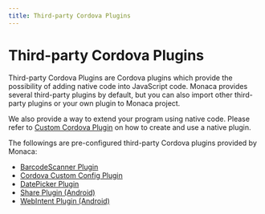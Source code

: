 ```yaml
---
title: Third-party Cordova Plugins
---
```


# Third-party Cordova Plugins

Third-party Cordova Plugins are Cordova plugins which provide the
possibility of adding native code into JavaScript code. Monaca provides
several third-party plugins by default, but you can also import other
third-party plugins or your own plugin to Monaca project.

We also provide a way to extend your program using native code. Please
refer to [Custom Cordova Plugin](/en/monaca_ide/manual/dependencies/custom_cordova_plugin) on how to create and use a native
plugin.

The followings are pre-configured third-party Cordova plugins provided
by Monaca:

- [BarcodeScanner Plugin](barcode_scanner)
- [Cordova Custom Config Plugin](custom_config)
- [DatePicker Plugin](datepicker)
- [Share Plugin (Android)](share)
- [WebIntent Plugin (Android)](webintent)